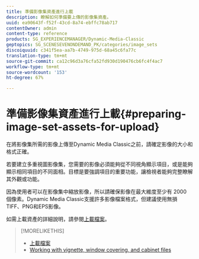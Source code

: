 ```yaml
---
title: 準備影像集資產進行上載
description: 瞭解如何準備要上傳的影像集資產。
uuid: ea90643f-f52f-43cd-8a74-ebffc78ab717
contentOwner: admin
content-type: reference
products: SG_EXPERIENCEMANAGER/Dynamic-Media-Classic
geptopics: SG_SCENESEVENONDEMAND_PK/categories/image_sets
discoiquuid: c341f5ea-aa7b-4749-975d-68a45c6fa77c
translation-type: tm+mt
source-git-commit: ca12c96d3a76cfa52fd930d190476cb6fc4f4ac7
workflow-type: tm+mt
source-wordcount: '153'
ht-degree: 67%

---
```



# 準備影像集資產進行上載{#preparing-image-set-assets-for-upload}

在將影像集所需的影像上傳至Dynamic Media Classic之前，請確定影像的大小和格式正確。

若要建立多重視圖影像集，您需要的影像必須能夠從不同視角顯示項目，或是能夠顯示相同項目的不同面相。目標是要強調項目的重要功能，讓檢視者能夠完整瞭解其外觀或功能。

因為使用者可以在影像集中縮放影像，所以請確保影像在最大維度至少有 2000 個像素。Dynamic Media Classic支援許多影像檔案格式，但建議使用無損TIFF、PNG和EPS影像。

如需上載資產的詳細說明，請參閱[上載檔案](uploading-files.md#uploading_files)。

>[!MORELIKETHIS]
>
>* [上載檔案](uploading-files.md#uploading_your_files)
>* [Working with vignette, window covering, and cabinet files](vignette-window-covering-cabinet-files.md#working_with_vignette_window_covering_and_cabinet_files)

